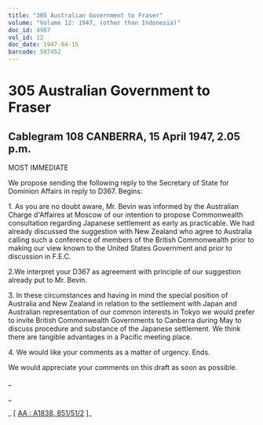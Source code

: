 ```yaml
---
title: "305 Australian Government to Fraser"
volume: "Volume 12: 1947, (other than Indonesia)"
doc_id: 4987
vol_id: 12
doc_date: 1947-04-15
barcode: 587452
---
```


# 305 Australian Government to Fraser

## Cablegram 108 CANBERRA, 15 April 1947, 2.05 p.m.

MOST IMMEDIATE

We propose sending the following reply to the Secretary of State for Dominion Affairs in reply to D367. Begins:

1\. As you are no doubt aware, Mr. Bevin was informed by the Australian Charge d'Affaires at Moscow of our intention to propose Commonwealth consultation regarding Japanese settlement as early as practicable. We had already discussed the suggestion with New Zealand who agree to Australia calling such a conference of members of the British Commonwealth prior to making our view known to the United States Government and prior to discussion in F.E.C.

2.We interpret your D367 as agreement with principle of our suggestion already put to Mr. Bevin.

3\. In these circumstances and having in mind the special position of Australia and New Zealand in relation to the settlement with Japan and Australian representation of our common interests in Tokyo we would prefer to invite British Commonwealth Governments to Canberra during May to discuss procedure and substance of the Japanese settlement. We think there are tangible advantages in a Pacific meeting place.

4\. We would like your comments as a matter of urgency. Ends.

We would appreciate your comments on this draft as soon as possible.

_

_

_ [ [AA : A1838, 851/51/2](http://www.naa.gov.au/cgi-bin/Search?O=I&Number=587452) ]_
